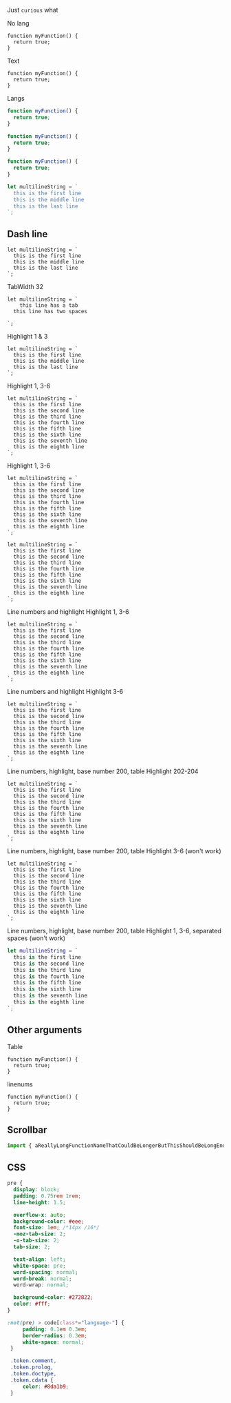 <html lang="en">
  <head>
    <meta charset="utf-8">
    <meta name="viewport" content="width=device-width, initial-scale=1.0">
    <title></title>
    <link rel="stylesheet" href="../test.css">
  </head>
  <body>

  Just `curious` what

No lang
```
function myFunction() {
  return true;
}
```

Text
```text
function myFunction() {
  return true;
}
```


Langs
```ts
function myFunction() {
  return true;
}
```

```typescript
function myFunction() {
  return true;
}
```

```js
function myFunction() {
  return true;
}
```

```js
let multilineString = `
  this is the first line
  this is the middle line
  this is the last line
`;
```

## Dash line

```js/-
let multilineString = `
  this is the first line
  this is the middle line
  this is the last line
`;
```

TabWidth 32
```js/tabWidth=32
let multilineString = `
	this line has a tab
  this line has two spaces

`;
```


Highlight 1 & 3
```js/1,3
let multilineString = `
  this is the first line
  this is the middle line
  this is the last line
`;
```

Highlight 1, 3-6

```js/1,3-6
let multilineString = `
  this is the first line
  this is the second line
  this is the third line
  this is the fourth line
  this is the fifth line
  this is the sixth line
  this is the seventh line
  this is the eighth line
`;
```

Highlight 1, 3-6

```js/1,3:6
let multilineString = `
  this is the first line
  this is the second line
  this is the third line
  this is the fourth line
  this is the fifth line
  this is the sixth line
  this is the seventh line
  this is the eighth line
`;
```

```js/4
let multilineString = `
  this is the first line
  this is the second line
  this is the third line
  this is the fourth line
  this is the fifth line
  this is the sixth line
  this is the seventh line
  this is the eighth line
`;
```


Line numbers and highlight
Highlight 1, 3-6

```js/1,3:6/lineNumbers
let multilineString = `
  this is the first line
  this is the second line
  this is the third line
  this is the fourth line
  this is the fifth line
  this is the sixth line
  this is the seventh line
  this is the eighth line
`;
```

Line numbers and highlight
Highlight 3-6

```js/3:6/lineNumbers
let multilineString = `
  this is the first line
  this is the second line
  this is the third line
  this is the fourth line
  this is the fifth line
  this is the sixth line
  this is the seventh line
  this is the eighth line
`;
```


Line numbers, highlight, base number 200, table
Highlight 202-204

```js/202:204/lineNumbers/table/lineNumbersStart=200
let multilineString = `
  this is the first line
  this is the second line
  this is the third line
  this is the fourth line
  this is the fifth line
  this is the sixth line
  this is the seventh line
  this is the eighth line
`;
```


Line numbers, highlight, base number 200, table
Highlight 3-6 (won't work)

```js/3:6/lineNumbers/table/lineNumbersStart=200
let multilineString = `
  this is the first line
  this is the second line
  this is the third line
  this is the fourth line
  this is the fifth line
  this is the sixth line
  this is the seventh line
  this is the eighth line
`;
```

Line numbers, highlight, base number 200, table
Highlight 1, 3-6, separated spaces (won't work)

```swift 1,3:6 lineNumbers table lineNumbersStart=200
let multilineString = `
  this is the first line
  this is the second line
  this is the third line
  this is the fourth line
  this is the fifth line
  this is the sixth line
  this is the seventh line
  this is the eighth line
`;
```

## Other arguments

Table
```js/table
function myFunction() {
  return true;
}
```

linenums
```js/lineNumbers
function myFunction() {
  return true;
}
```

## Scrollbar

```js
import { aReallyLongFunctionNameThatCouldBeLongerButThisShouldBeLongEnoughByNowHopefully as anEvenLongerFunctionNameWithMoreCharactersThanCouldBeImaginedByAnyOnePersonInThisEntireWorldOfPeopleThatOneMightKnowAtLeastThatIsWhatIsTheorizedByThisLongName } from 'wow-this-is-so-long-you-might-need-a-scrollbar-to-see-it.long-ol-file-extension-that-should-not-be-this-long-on-a-real-site-but-this-is-to-demonstrate-the-accessibility-of-tabindex-and-scrollbars.js';
```

## CSS
```css
pre {
  display: block;
  padding: 0.75rem 1rem;
  line-height: 1.5;

  overflow-x: auto;
  background-color: #eee;
  font-size: 1em; /*14px /16*/
  -moz-tab-size: 2;
  -o-tab-size: 2;
  tab-size: 2;

  text-align: left;
  white-space: pre;
  word-spacing: normal;
  word-break: normal;
  word-wrap: normal;

  background-color: #272822;
  color: #fff;
}

:not(pre) > code[class*="language-"] {
     padding: 0.1em 0.3em;
     border-radius: 0.3em;
     white-space: normal;
 }

 .token.comment,
 .token.prolog,
 .token.doctype,
 .token.cdata {
     color: #8da1b9;
 }
```

  </body>
</html>
